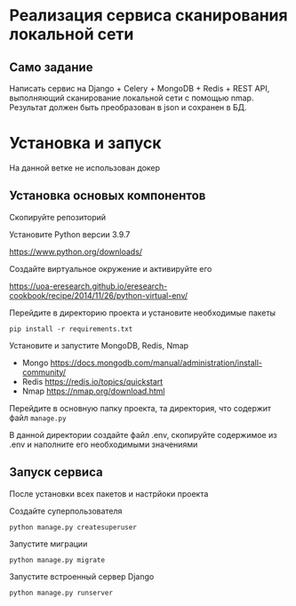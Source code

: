 # Реализация сервиса сканирования локальной сети
## Само задание
Написать сервис на Django + Celery + MongoDB + Redis + REST API, выполняющий сканирование локальной сети с помощью nmap. Результат должен быть преобразован в json и сохранен в БД.

# Установка и запуск
На данной ветке не использован докер
## Установка основых компонентов
Скопируйте репозиторий

Установите Python версии 3.9.7

https://www.python.org/downloads/

Создайте виртуальное окружение и активируйте его

https://uoa-eresearch.github.io/eresearch-cookbook/recipe/2014/11/26/python-virtual-env/

Перейдите в директорию проекта и установите необходимые пакеты
```
pip install -r requirements.txt
```
Установите и запустите MongoDB, Redis, Nmap
- Mongo https://docs.mongodb.com/manual/administration/install-community/
- Redis https://redis.io/topics/quickstart
- Nmap https://nmap.org/download.html

Перейдите в основную папку проекта, та директория, что содержит файл `manage.py`

В данной директории создайте файл .env, скопируйте содержимое из .env и наполните его необходимыми значениями

## Запуск сервиса
После установки всех пакетов и настрйоки проекта

Создайте суперпользователя
```
python manage.py createsuperuser
```
Запустите миграции
```
python manage.py migrate
```
Запустите встроенный сервер Django
```
python manage.py runserver
```
